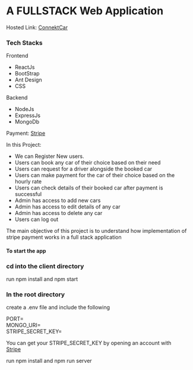 <h1>A FULLSTACK Web Application</h1>
<p>Hosted Link: <a href="https://connektcar.herokuapp.com/">ConnektCar</a></p>

<h3>Tech Stacks</h3>
<p>Frontend</p>
<ul>
    <li>ReactJs</li>
    <li>BootStrap</li>
    <li>Ant Design</li>
    <li>CSS</li>
</ul>
<p>Backend</p>
<ul>
    <li>NodeJs</li>
    <li>ExpressJs</li>
    <li>MongoDb</li>
</ul>

<p>Payment: <a href="https://stripe.com/">Stripe</a></p>

<p>In this Project:</p>
<ul>
    <li>We can Register New users.</li>
    <li>Users can book any car of their choice based on their need</li>
    <li>Users can request for a driver alongside the booked car</li>
    <li>Users can make payment for the car of their choice based on the <br/>
     hourly rate</li>
    <li>Users can check details of their booked car after payment is <br/>
     successful</li>
    <li>Admin has access to add new cars</li>
    <li>Admin has access to edit details of any car</li>
    <li>Admin has access to delete any car</li>
    <li>Users can log out</li>
</ul>

<p>The main objective of this project is to understand how implementation of <br/>
stripe payment works in a full stack application</p>

<h4>To start the app</h4>
<h3>cd into the client directory</h3>
<p>run npm install and npm start</p>

<h3>In the root directory</h3>
<p>create a .env file and include the following</p>
PORT= <br/>
MONGO_URI= <br/>
STRIPE_SECRET_KEY= <br/>

<p>You can get your STRIPE_SECRET_KEY by opening an account with <br/>
<a href="https://stripe.com/">Stripe</a></p>
<p>run npm install and npm run server</p>
